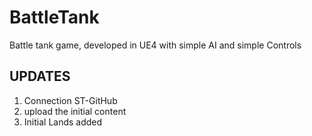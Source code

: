 # BattleTank
Battle tank game, developed in UE4 with simple AI and simple Controls

## UPDATES
1) Connection ST-GitHub
2) upload the initial content
3) Initial Lands added